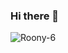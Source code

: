 ### Hi there 👋
<p align="left"> <img src="https://komarev.com/ghpvc/?username=Roony-6&label=Profile%20views&color=0e75b6&style=flat" alt="Roony-6" /> </p>
<!--
**Roony-6/Roony-6** is a ✨ _special_ ✨ repository because its `README.md` (this file) appears on your GitHub profile.

Here are some ideas to get you started:

- 🔭 I’m currently working on ...
- 🌱 I’m currently learning ...
- 👯 I’m looking to collaborate on ...
- 🤔 I’m looking for help with ...
- 💬 Ask me about ...
- 📫 How to reach me: ...
- 😄 Pronouns: ...
- ⚡ Fun fact: ...
-->
